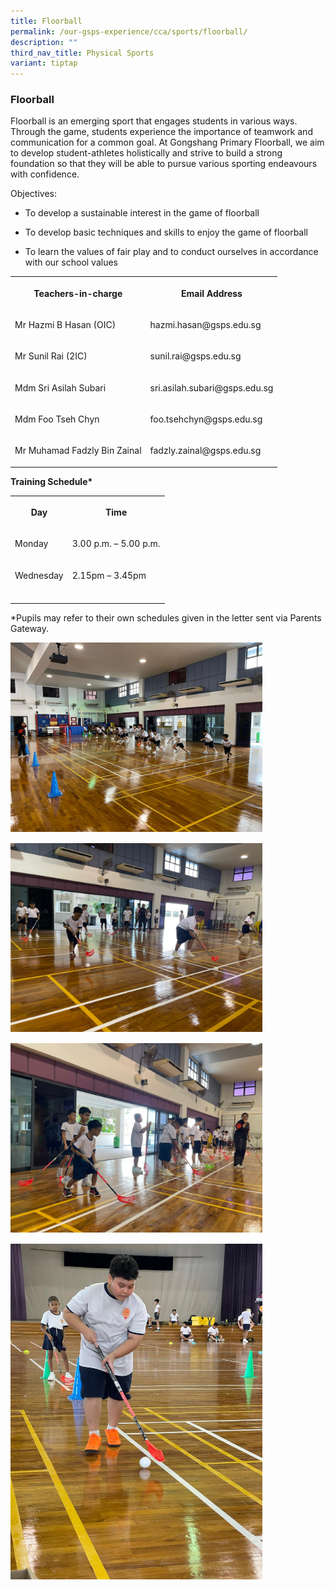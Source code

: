```yaml
---
title: Floorball
permalink: /our-gsps-experience/cca/sports/floorball/
description: ""
third_nav_title: Physical Sports
variant: tiptap
---
```

<h3><strong>Floorball</strong></h3>
<p>Floorball is an emerging sport that engages students in various ways.
Through the game, students experience the importance of teamwork and communication
for a common goal. At Gongshang Primary Floorball, we aim to develop student-athletes
holistically and strive to build a strong foundation so that they will
be able to pursue various sporting endeavours with confidence.</p>
<p>Objectives:&nbsp;</p>
<ul data-tight="true" class="tight">
<li>
<p>To develop a sustainable interest in the game of floorball&nbsp;</p>
</li>
<li>
<p>To develop basic techniques and skills to enjoy the game of floorball</p>
</li>
<li>
<p>To learn the values of fair play and to conduct ourselves in accordance
with our school values</p>
</li>
</ul>
<table>
<tbody>
<tr>
<th rowspan="1" colspan="1">
<p>Teachers-in-charge</p>
</th>
<th rowspan="1" colspan="1">
<p>Email Address</p>
</th>
</tr>
<tr>
<td rowspan="1" colspan="1">
<p>Mr Hazmi B Hasan (OIC)</p>
</td>
<td rowspan="1" colspan="1">
<p>hazmi.hasan@gsps.edu.sg</p>
</td>
</tr>
<tr>
<td rowspan="1" colspan="1">
<p>Mr Sunil Rai (2IC)</p>
</td>
<td rowspan="1" colspan="1">
<p>sunil.rai@gsps.edu.sg</p>
</td>
</tr>
<tr>
<td rowspan="1" colspan="1">
<p>Mdm Sri Asilah Subari</p>
</td>
<td rowspan="1" colspan="1">
<p>sri.asilah.subari@gsps.edu.sg</p>
</td>
</tr>
<tr>
<td rowspan="1" colspan="1">
<p>Mdm Foo Tseh Chyn</p>
</td>
<td rowspan="1" colspan="1">
<p>foo.tsehchyn@gsps.edu.sg</p>
</td>
</tr>
<tr>
<td rowspan="1" colspan="1">
<p>Mr Muhamad Fadzly Bin Zainal</p>
</td>
<td rowspan="1" colspan="1">
<p>fadzly.zainal@gsps.edu.sg</p>
</td>
</tr>
</tbody>
</table>
<p><strong>Training Schedule*</strong>
</p>
<table>
<tbody>
<tr>
<th rowspan="1" colspan="1">
<p>Day</p>
</th>
<th rowspan="1" colspan="1">
<p>Time</p>
</th>
</tr>
<tr>
<td rowspan="1" colspan="1">
<p>Monday</p>
</td>
<td rowspan="1" colspan="1">
<p>3.00 p.m. – 5.00 p.m.</p>
</td>
</tr>
<tr>
<td rowspan="1" colspan="1">
<p>Wednesday</p>
</td>
<td rowspan="1" colspan="1">
<p>2.15pm – 3.45pm</p>
</td>
</tr>
<tr>
<td rowspan="1" colspan="1">
<p></p>
</td>
<td rowspan="1" colspan="1">
<p></p>
</td>
</tr>
</tbody>
</table>
<p>*Pupils may refer to their own schedules given in the letter sent via
Parents Gateway.</p>
<div class="isomer-image-wrapper">
<img style="width:80%; margin-bottom:15px" height="auto" width="100%" src="/images/floorball1.jpg">
</div>
<div class="isomer-image-wrapper">
<img style="width:80%;margin-bottom:15px" height="auto" width="100%" src="/images/floorball2.jpg">
</div>
<div class="isomer-image-wrapper">
<img style="width:80%;margin-bottom:15px" height="auto" width="100%" src="/images/floorball3.jpg">
</div>
<div class="isomer-image-wrapper">
<img style="width:80%" height="auto" width="100%" src="/images/floorball4.jpg">
</div>
<p></p>